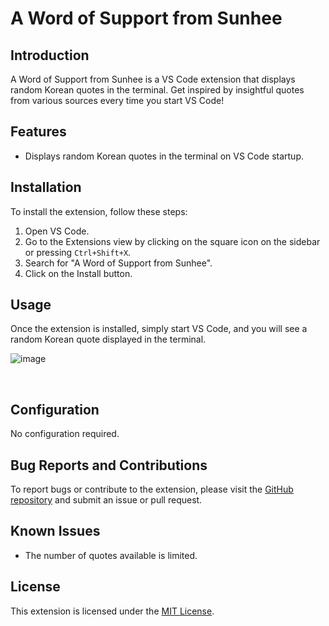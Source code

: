 # A Word of Support from Sunhee

## Introduction

A Word of Support from Sunhee is a VS Code extension that displays random Korean quotes in the terminal. Get inspired by insightful quotes from various sources every time you start VS Code!

## Features

- Displays random Korean quotes in the terminal on VS Code startup.

## Installation

To install the extension, follow these steps:
1. Open VS Code.
2. Go to the Extensions view by clicking on the square icon on the sidebar or pressing `Ctrl+Shift+X`.
3. Search for "A Word of Support from Sunhee".
4. Click on the Install button.

## Usage

Once the extension is installed, simply start VS Code, and you will see a random Korean quote displayed in the terminal.

![image](https://github.com/iris-starry/A-word-of-support-from-sunhee/assets/106311884/82c84a2d-aa14-46f7-8869-394d55372e12)

<br/>


## Configuration

No configuration required.

## Bug Reports and Contributions

To report bugs or contribute to the extension, please visit the [GitHub repository](<https://github.com/iris-starry/A-word-of-support-from-sunhee/edit/main/README.md>) and submit an issue or pull request.

## Known Issues

- The number of quotes available is limited.

## License

This extension is licensed under the [MIT License](LICENSE).
